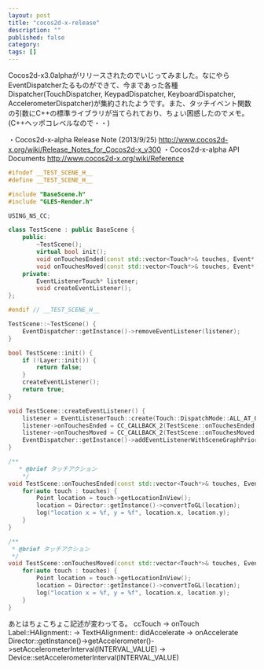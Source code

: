 ```yaml
---
layout: post
title: "cocos2d-x-release"
description: ""
published: false
category: 
tags: []
---
```


Cocos2d-x3.0alphaがリリースされたのでいじってみました。なにやらEventDispatcherたるものができて、今まであった各種Dispatcher(TouchDispatcher, KeypadDispatcher, KeyboardDispatcher, AccelerometerDispatcher)が集約されたようです。また、タッチイベント関数の引数にC++の標準ライブラリが当てられており、ちょい困惑したのでメモ。(C++ヘッポコレベルなので・・)

・Cocos2d-x-alpha Release Note (2013/9/25)
http://www.cocos2d-x.org/wiki/Release_Notes_for_Cocos2d-x_v300
・Cocos2d-x-alpha API Documents
http://www.cocos2d-x.org/wiki/Reference

```c++
#ifndef __TEST_SCENE_H__
#define __TEST_SCENE_H__

#include "BaseScene.h"
#include "GLES-Render.h"

USING_NS_CC;

class TestScene : public BaseScene {
    public:
        ~TestScene();
        virtual bool init();
        void onTouchesEnded(const std::vector<Touch*>& touches, Event* event);
        void onTouchesMoved(const std::vector<Touch*>& touches, Event* event);
    private:
        EventListenerTouch* listener;
        void createEventListener();
};

#endif // __TEST_SCENE_H__
```

```c++
TestScene::~TestScene() {
    EventDispatcher::getInstance()->removeEventListener(listener);
}

bool TestScene::init() {
    if (!Layer::init()) {
        return false;
    }
    createEventListener();
    return true;
}

void TestScene::createEventListener() {
    listener = EventListenerTouch::create(Touch::DispatchMode::ALL_AT_ONCE);
    listener->onTouchesEnded = CC_CALLBACK_2(TestScene::onTouchesEnded, this);
    listener->onTouchesMoved = CC_CALLBACK_2(TestScene::onTouchesMoved, this);
    EventDispatcher::getInstance()->addEventListenerWithSceneGraphPriority(listener, this);
}

/**
   * @brief タッチアクション
    */
void TestScene::onTouchesEnded(const std::vector<Touch*>& touches, Event* event) {
    for(auto touch : touches) {
        Point location = touch->getLocationInView();
        location = Director::getInstance()->convertToGL(location);
        log("location x = %f, y = %f", location.x, location.y);
    }
}

/**
 * @brief タッチアクション
 */
void TestScene::onTouchesMoved(const std::vector<Touch*>& touches, Event* event) {
    for(auto touch : touches) {
        Point location = touch->getLocationInView();
        location = Director::getInstance()->convertToGL(location);
        log("location x = %f, y = %f", location.x, location.y);
    }
}
```

あとはちょこちょこ記述が変わってる。
ccTouch -> onTouch
Label::HAlignment:: -> TextHAlignment::
didAccelerate -> onAccelerate
Director::getInstance()->getAccelerometer()->setAccelerometerInterval(INTERVAL_VALUE) 
    -> Device::setAccelerometerInterval(INTERVAL_VALUE)

